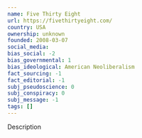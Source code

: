```yaml
---
name: Five Thirty Eight
url: https://fivethirtyeight.com/
country: USA
ownership: unknown
founded: 2008-03-07
social_media:
bias_social: -2
bias_governmental: 1
bias_ideological: American Neoliberalism
fact_sourcing: -1
fact_editorial: -1
subj_pseudoscience: 0
subj_conspiracy: 0
subj_message: -1
tags: []
---
```


Description

